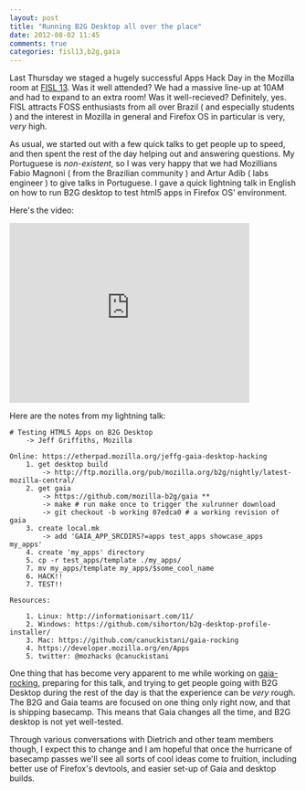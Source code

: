 ```yaml
---
layout: post
title: "Running B2G Desktop all over the place"
date: 2012-08-02 11:45
comments: true
categories: fisl13,b2g,gaia
---
```


Last Thursday we staged a hugely successful Apps Hack Day in the Mozilla room at [FISL 13](http://softwarelivre.org/fisl13). Was it well attended? We had a massive line-up at 10AM and had to expand to an extra room! Was it well-recieved? Definitely, yes. FISL attracts FOSS enthusiasts from all over Brazil ( and especially students ) and the interest in Mozilla in general and Firefox OS in particular is very, *very* high.

As usual, we started out with a few quick talks to get people up to speed, and then spent the rest of the day helping out and answering questions. My Portuguese is *non-existent*, so I was very happy that we had Mozillians Fabio Magnoni ( from the Brazilian community ) and Artur Adib ( labs engineer ) to give talks in Portuguese. I gave a quick lightning talk in English on how to run B2G desktop to test html5 apps in Firefox OS' environment.

Here's the video:

<iframe width="420" height="315" src="http://www.youtube.com/embed/E1jpt0XZUVk" frameborder="0" allowfullscreen></iframe>

Here are the notes from my lightning talk:

	# Testing HTML5 Apps on B2G Desktop
	    -> Jeff Griffiths, Mozilla

	Online: https://etherpad.mozilla.org/jeffg-gaia-desktop-hacking
		1. get desktop build
		    -> http://ftp.mozilla.org/pub/mozilla.org/b2g/nightly/latest-mozilla-central/
		2. get gaia
		    -> https://github.com/mozilla-b2g/gaia **
		    -> make # run make once to trigger the xulrunner download
		    -> git checkout -b working 07edca0 # a working revision of gaia
		3. create local.mk
		    -> add 'GAIA_APP_SRCDIRS?=apps test_apps showcase_apps my_apps'
		4. create 'my_apps' directory
		5. cp -r test_apps/template ./my_apps/
		7. mv my_apps/template my_apps/$some_cool_name
		6. HACK!!
		7. TEST!!

	Resources:

		1. Linux: http://informationisart.com/11/
		2. Windows: https://github.com/sihorton/b2g-desktop-profile-installer/
		3. Mac: https://github.com/canuckistani/gaia-rocking
		4. https://developer.mozilla.org/en/Apps 
		5. twitter: @mozhacks @canuckistani

One thing that has become very apparent to me while working on [gaia-rocking](https://github.com/canuckistani/gaia-rocking), preparing for this talk, and trying to get people going with B2G Desktop during the rest of the day is that the experience can be *very* rough. The B2G and Gaia teams are focused on one thing only right now, and that is shipping basecamp. This means that Gaia changes all the time, and B2G desktop is not yet well-tested.

Through various conversations with Dietrich and other team members though, I expect this to change and I am hopeful that once the hurricane of basecamp passes we'll see all sorts of cool ideas come to fruition, including better use of Firefox's devtools, and easier set-up of Gaia and desktop builds.
